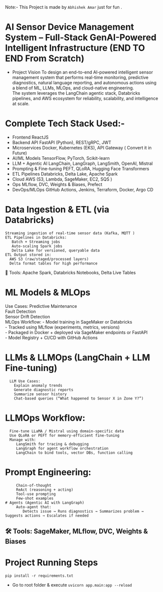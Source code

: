 Note:- This Project is made by ` Abhishek Amar ` just for fun .
 # AI Sensor Device Management System – Full-Stack GenAI-Powered Intelligent Infrastructure (END TO END From Scratch)

 - Project Vision
   To design an end-to-end AI-powered intelligent sensor management system that performs real-time monitoring, predictive diagnostics, natural language reporting, and autonomous actions        using a blend of ML, LLMs, MLOps, and cloud-native engineering.   
   The system leverages the LangChain agentic stack, Databricks pipelines, and AWS ecosystem for reliability, scalability, and intelligence at scale.

# Complete Tech Stack Used:- 
   - Frontend	ReactJS 
   - Backend API	FastAPI (Python), REST/gRPC, JWT
   - Microservices	Docker, Kubernetes (EKS), API Gateway ( Convert it in Future)
   - AI/ML Models	TensorFlow, PyTorch, Scikit-learn
   - LLM + Agentic AI	LangChain, LangGraph, LangSmith, OpenAI, Mistral
   - Prompting & Fine-tuning	PEFT, QLoRA, Hugging Face Transformers
   - ETL Pipelines	Databricks, Delta Lake, Apache Spark
   - Cloud	AWS (S3, Lambda, SageMaker, EC2, SQS )
   - Ops	MLflow, DVC, Weights & Biases, Prefect
   - DevOps/MLOps	GitHub Actions, Jenkins, Terraform, Docker, Argo CD

# Data Ingestion & ETL (via Databricks)
    Streaming ingestion of real-time sensor data (Kafka, MQTT )    
    ETL Pipelines in Databricks:    
       Batch + Streaming jobs    
       Auto-scaling Spark jobs    
       Delta Lake for versioned, queryable data    
    ETL Output stored in:    
      AWS S3 (raw/staged/processed layers)       
      Delta format tables for high performance
🔧 Tools: Apache Spark, Databricks Notebooks, Delta Live Tables

# ML Models & MLOps
  Use Cases:
     Predictive Maintenance     
     Fault Detection     
     Sensor Drift Detection     
  MLOps Workflow:
      - Model training in SageMaker or Databricks  
      - Tracked using MLflow (experiments, metrics, versions)      
      - Packaged in Docker + deployed via SageMaker endpoints or FastAPI      
      - Model Registry + CI/CD with GitHub Actions    
  # LLMs & LLMOps (LangChain + LLM Fine-tuning)
      LLM Use Cases:
        Explain anomaly trends      
        Generate diagnostic reports      
        Summarize sensor history      
        Chat-based queries (“What happened to Sensor X in Zone Y?”)
      
   # LLMOps Workflow:
      Fine-tune LLaMA / Mistral using domain-specific data      
      Use QLoRA or PEFT for memory-efficient fine-tuning      
      Manage with:      
         LangSmith for tracing & debugging      
         LangGraph for agent workflow orchestration      
         LangChain to bind tools, vector DBs, function calling    
   # Prompt Engineering:    
         Chain-of-thought      
         ReAct (reasoning + acting)      
         Tool-use prompting      
         Few-shot examples    
    # Agents (Agentic AI with LangGraph)
         Auto-agent that:    
            Detects issue → Runs diagnostics → Summarizes problem → Suggests actions → Escalates if needed
  🛠 Tools: SageMaker, MLflow, DVC, Weights & Biases
-----------------------------------------------------------------------------------------------------------------------------------------------------------------------------------------
# Project Running Steps  
` pip install -r requirements.txt ` <br>
- Go to root folder & execute 
    ` uvicorn app.main:app --reload `



